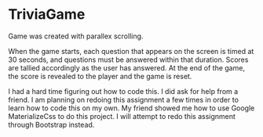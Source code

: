 # TriviaGame
Game was created with parallex scrolling. 

When the game starts, each question that appears on the screen is timed at 30 seconds, and questions must be answered within that duration. Scores are tallied accordingly as the user has answered.
At the end of the game, the score is revealed to the player and the game is reset.

I had a hard time figuring out how to code this. I did ask for help from a friend. I am planning on redoing this assignment a few times in order to learn how to code this on my own. My friend showed me how to use Google MaterializeCss to do this project. I will attempt to redo this assignment through Bootstrap instead. 

